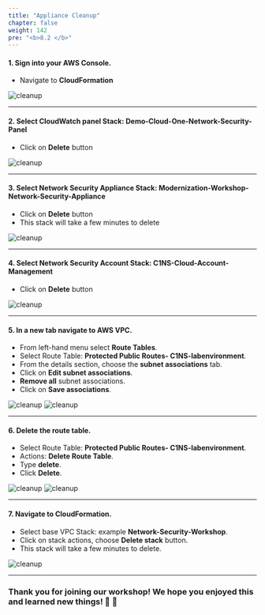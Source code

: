 ```yaml
---
title: "Appliance Cleanup"
chapter: false
weight: 142
pre: "<b>8.2 </b>"
---
```



#### 1. Sign into your AWS Console.
- Navigate to **CloudFormation**

![cleanup](/images/cleanup-appliance1.png)

---

#### 2. Select CloudWatch panel Stack: **Demo-Cloud-One-Network-Security-Panel**
- Click on **Delete** button

![cleanup](/images/cw_stack_delete.png)

---

#### 3. Select Network Security Appliance Stack: **Modernization-Workshop-Network-Security-Appliance**
- Click on **Delete** button
- This stack will take a few minutes to delete

![cleanup](/images/ns_stack_delete.png)


---

#### 4. Select Network Security Account Stack: **C1NS-Cloud-Account-Management**
- Click on **Delete** button

![cleanup](/images/cleanup-appliance2.png)

---

#### 5. In a new tab navigate to **AWS VPC**.
- From left-hand menu select **Route Tables**.
- Select Route Table: **Protected Public Routes- C1NS-labenvironment**.
- From the details section, choose the **subnet associations** tab.
- Click on **Edit subnet associations**.
- **Remove all** subnet associations.
- Click on **Save associations**.

![cleanup](/images/cleanup-appliance3.png)
![cleanup](/images/cleanup-appliance4.png)

---

#### 6. Delete the route table.
- Select Route Table: **Protected Public Routes- C1NS-labenvironment**.
- Actions: **Delete Route Table**.
- Type **delete**.
- Click **Delete**.

![cleanup](/images/route_tables.png)
![cleanup](/images/route_tables_delete.png)

---

#### 7. Navigate to CloudFormation. 
- Select base VPC Stack: example **Network-Security-Workshop**.
- Click on stack actions, choose **Delete stack** button.
- This stack will take a few minutes to delete.

![cleanup](/images/vpc_stack_delete.png)

------

### Thank you for joining our workshop! We hope you enjoyed this and learned new things! :clap: :clap: